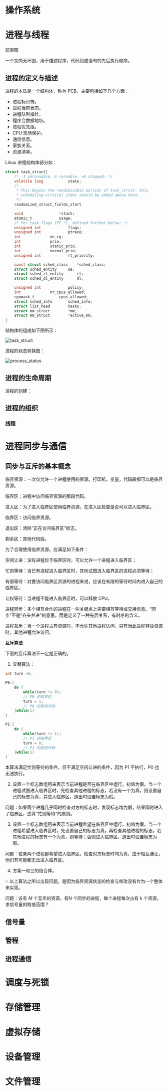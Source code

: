 # 操作系统



# 进程与线程



前驱图

一个又向无环图，用于描述程序，代码段或语句的先后执行顺序。





## 进程的定义与描述

进程的本质是一个结构体，称为 PCB，主要包括如下几个方面：

- 进程标识符。
- 进程当前状态。
- 进程队列指针。
- 程序合数据地址。
- 进程优先级。
- CPU 现场保护。
- 通信信息。
- 家族关系。
- 资源清单。

Linux 进程结构体部分如：

```c
struct task_struct{
    /* -1 unrunnable, 0 runnable, >0 stopped: */
	volatile long			state;
	/*
	 * This begins the randomizable portion of task_struct. Only
	 * scheduling-critical items should be added above here.
	 */
	randomized_struct_fields_start

	void				*stack;
	atomic_t			usage;
	/* Per task flags (PF_*), defined further below: */
	unsigned int			flags;
	unsigned int			ptrace;
	int				on_rq;
	int				prio;
	int				static_prio;
	int				normal_prio;
	unsigned int			rt_priority;

	const struct sched_class	*sched_class;
	struct sched_entity		se;
	struct sched_rt_entity		rt;
	struct sched_dl_entity		dl;

	unsigned int			policy;
	int				nr_cpus_allowed;
	cpumask_t			cpus_allowed;
	struct sched_info		sched_info;
	struct list_head		tasks;
	struct mm_struct		*mm;
	struct mm_struct		*active_mm;
}
```



结构体的组成如下图所示：

![task_struct](./task_struct.jpg)



进程的状态转换图：



![process_status](./process_status.png)


## 进程的生命周期

进程的创建：









## 进程的组织



### 线程  



# 进程同步与通信

 ## 同步与互斥的基本概念

临界资源：一次仅允许一个进程使用的资源。打印机，变量，代码段都可以是临界资源。

临界区：进程中访问临界资源的那段代码。

进入区：为了进入临界区使用临界资源，在进入区检查是否可以进入临界区。

临界区：访问临界资源。

退出区：清除“正在访问临界区”标志。

剩余区：其他代码段。



为了合理使用临界资源，应满足如下条件：

空闲让进：没有进程位于临界区时，可以允许一个进程进入临界区；

忙则等待：当已有进程进入临界区时，其他试图进入临界区的进程必须等待；

有限等待：对要访问临界区资源的进程来说，应该在有限的等待时间内进入自己的临界区。

让权等待：当进程不能进入临界区时，可以释放 CPU。



进程同步：多个相互合作的进程在一些关键点上需要相互等待或交换信息。“同步”不是“齐头并进”的意思，而是定义了一种先后关系，有时序的含义。

进程互斥：当一个进程占有资源时，不允许其他进程访问，只有当此进程释放资源时，其他进程允许访问。



**互斥算法**

下面的互斥算法不一定是正确的。

1. 交替算法：

```c++
int turn =0;

P0:{
    do {
        while(turn != 0);
        // P0 的临界区
        turn = 1;
        // P0 的其他代码
    }while(1)
}

P1:{
    do {
        while(turn != 1);
        // P1 的临界区
        turn = 0;
        // P1 的其他代码
    }while(1)
}
```

本算法满足忙则等待的条件，但不满足空闲让进的条件，因为 P1 不执行，P0 也无法执行。



2. 设置一个标志数组用来表示当前进程是否在临界区中运行，初值为假。当一个进程试图进入临界区时，先检查其他进程的标志，若没有一个为真，则设置自己的标志为真，并进入临界区，退出时设置标志为假。

问题：如果两个进程几乎同时检查对方的标志时，发现标志均为假，结果同时进入了临界区，违背“忙则等待”的原则。

3. 设置一个标志数组用来表示当前进程希望在临界区中运行，初值为假。当一个进程希望进入临界区时，先设置自己的标志为真，再检查其他进程的标志，若其他进程的标志有一个为真，则等待；否则进入临界区，退出时设置标志为假。

问题：若果两个进程都希望进入临界区，检查对方标志时均为真，由于相互谦让，他们有可能都无法进入临界区。

4. 方案一和三的结合体。

:bulb: 以上算法之所以出现问题，是因为临界资源状态的检查与修改没有作为一个整体来实现。​





问题：设有 $M$ 个互斥的资源，有N 个同步的进程，每个进程每次占有 k 个资源，求信号量的取值范围？







## 信号量



## 管程



## 进程通信



# 调度与死锁

# 存储管理

# 虚拟存储

# 设备管理

# 文件管理
